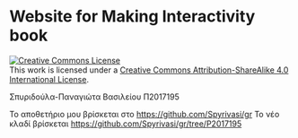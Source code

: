 # Website for Making Interactivity book

<a rel="license" href="http://creativecommons.org/licenses/by-sa/4.0/"><img alt="Creative Commons License" style="border-width:0" src="https://i.creativecommons.org/l/by-sa/4.0/80x15.png" /></a><br />This work is licensed under a <a rel="license" href="http://creativecommons.org/licenses/by-sa/4.0/">Creative Commons Attribution-ShareAlike 4.0 International License</a>.

Σπυριδούλα-Παναγιώτα Βασιλείου Π2017195

Το αποθετήριο μου βρίσκεται στο https://github.com/Spyrivasi/gr
Το νέο κλαδί βρίσκεται https://github.com/Spyrivasi/gr/tree/P2017195
